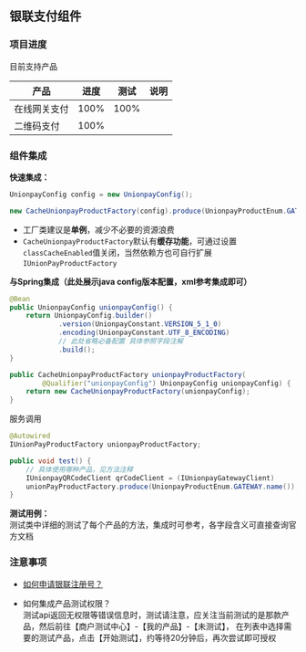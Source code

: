 ## 银联支付组件

### 项目进度

目前支持产品

|产品|进度|测试|说明|
|----|----|----|----|
|在线网关支付|100%|100%||
|二维码支付|100%|||

### 组件集成

**快速集成：**
```java
UnionpayConfig config = new UnionpayConfig();

new CacheUnionpayProductFactory(config).produce(UnionpayProductEnum.GATEWAY.name())
```

- 工厂类建议是**单例**，减少不必要的资源浪费
- `CacheUnionpayProductFactory`默认有**缓存功能**，可通过设置`classCacheEnabled`值关闭，当然依赖方也可自行扩展`IUnionPayProductFactory`

**与Spring集成（此处展示java config版本配置，xml参考集成即可）**
```java
@Bean
public UnionpayConfig unionpayConfig() {
    return UnionpayConfig.builder()
            .version(UnionpayConstant.VERSION_5_1_0)
            .encoding(UnionpayConstant.UTF_8_ENCODING)
            // 此处省略必备配置 具体参照字段注解
            .build();
}

public CacheUnionpayProductFactory unionpayProductFactory(
        @Qualifier("unionpayConfig") UnionpayConfig unionpayConfig) {
    return new CacheUnionpayProductFactory(unionpayConfig);
}
```

服务调用
```java
@Autowired
IUnionPayProductFactory unionpayProductFactory;

public void test() {
    // 具体使用哪种产品，见方法注释
    IUnionpayQRCodeClient qrCodeClient = (IUnionpayGatewayClient) 
    unionPayProductFactory.produce(UnionpayProductEnum.GATEWAY.name());
}
```


**测试用例：**  
测试类中详细的测试了每个产品的方法，集成时可参考，各字段含义可直接查询官方文档

### 注意事项
- [如何申请银联注册号？](../../doc/支付/银联-测试账号申请.md)

- 如何集成产品测试权限？  
测试api返回无权限等错误信息时，测试请注意，应关注当前测试的是那款产品，然后前往【商户测试中心】-【我的产品】-【未测试】，
在列表中选择需要的测试产品，点击【开始测试】，约等待20分钟后，再次尝试即可授权
